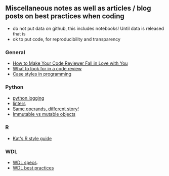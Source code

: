 ## Miscellaneous notes as well as articles / blog posts on best practices when coding

* do not put data on github, this includes notebooks! Until data is released that is
* ok to put code, for reproducibility and transparency

### General
* [How to Make Your Code Reviewer Fall in Love with You](https://mtlynch.io/code-review-love/)
* [What to look for in a code review](https://google.github.io/eng-practices/review/reviewer/looking-for.html)
* [Case styles in programming](https://systemweakness.com/case-styles-in-programming-b4ee6012fd5f)

### Python

* [python logging](https://docs.python.org/3/howto/logging.html)
* [linters](https://github.com/populationgenomics/team-docs/blob/main/new_repository.md#linters)
* [Same operands, different story!](https://github.com/satwikkansal/wtfpython#-same-operands-different-story)
* [Immutable vs mutable objects](https://realpython.com/pointers-in-python/#immutable-vs-mutable-objects)

### R

* [Kat's R style guide](https://github.com/populationgenomics/team-docs/blob/main/r_style_guide.md)

### WDL

* [WDL specs](https://github.com/openwdl/wdl/blob/main/versions/development/SPEC.md).
* [WDL best practices](https://docs.dockstore.org/en/stable/advanced-topics/best-practices/wdl-best-practices.html)

